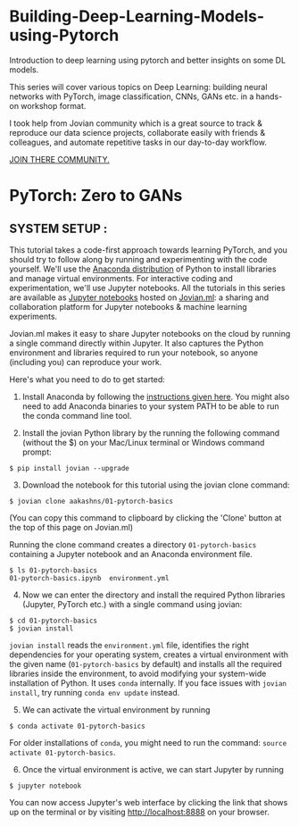 # Building-Deep-Learning-Models-using-Pytorch
Introduction to deep learning using pytorch and better insights on some DL models.

This series will cover various topics on Deep Learning: building neural networks with PyTorch, image classification, CNNs, GANs etc. in a hands-on workshop format. 

I took help from Jovian community which is a great source to track & reproduce our data science projects, collaborate easily with friends & colleagues, and automate repetitive tasks in our day-to-day workflow.

[JOIN THERE COMMUNITY.](https://community.jovian.ml/c/deep-learning-with-pytorch)

# PyTorch: Zero to GANs 
## SYSTEM SETUP : 
This tutorial takes a code-first approach towards learning PyTorch, and you should try to follow along by running and experimenting with the code yourself. We'll use the [Anaconda distribution](https://jovian.ml/outlink?url=https%3A%2F%2Fwww.anaconda.com%2Fdistribution%2F) of Python to install libraries and manage virtual environments. For interactive coding and experimentation, we'll use Jupyter notebooks. All the tutorials in this series are available as [Jupyter notebooks](https://jovian.ml/outlink?url=https%3A%2F%2Fjupyter.org%2F) hosted on [Jovian.ml](https://www.jovian.ml/): a sharing and collaboration platform for Jupyter notebooks & machine learning experiments.

Jovian.ml makes it easy to share Jupyter notebooks on the cloud by running a single command directly within Jupyter. It also captures the Python environment and libraries required to run your notebook, so anyone (including you) can reproduce your work.

Here's what you need to do to get started:

1. Install Anaconda by following the [instructions given here](https://jovian.ml/outlink?url=https%3A%2F%2Fconda.io%2Fprojects%2Fconda%2Fen%2Flatest%2Fuser-guide%2Finstall%2Findex.html). You might also need to add Anaconda binaries to your system PATH to be able to run the conda command line tool.

2. Install the jovian Python library by the running the following command (without the $) on your Mac/Linux terminal or Windows command prompt:
```
$ pip install jovian --upgrade
```
3. Download the notebook for this tutorial using the jovian clone command:
```
$ jovian clone aakashns/01-pytorch-basics
```

(You can copy this command to clipboard by clicking the 'Clone' button at the top of this page on Jovian.ml)

Running the clone command creates a directory `01-pytorch-basics` containing a Jupyter notebook and an Anaconda environment file.
```
$ ls 01-pytorch-basics
01-pytorch-basics.ipynb  environment.yml
```
4. Now we can enter the directory and install the required Python libraries (Jupyter, PyTorch etc.) with a single command using jovian:
```
$ cd 01-pytorch-basics
$ jovian install
```
`jovian install` reads the `environment.yml` file, identifies the right dependencies for your operating system, creates a virtual environment with the given name (`01-pytorch-basics` by default) and installs all the required libraries inside the environment, to avoid modifying your system-wide installation of Python. It uses `conda` internally. If you face issues with `jovian install`, try running `conda env update` instead.

5. We can activate the virtual environment by running
```
$ conda activate 01-pytorch-basics
```
For older installations of `conda`, you might need to run the command: `source activate 01-pytorch-basics`.

6. Once the virtual environment is active, we can start Jupyter by running
```
$ jupyter notebook
```
You can now access Jupyter's web interface by clicking the link that shows up on the terminal or by visiting [http://localhost:8888](https://jovian.ml/outlink?url=http%3A%2F%2Flocalhost%3A8888) on your browser.

